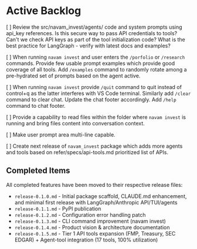 # Active Backlog

[ ] Review the src/navam_invest/agents/ code and system prompts using api_key references. Is this secure way to pass API credentials to tools? Can't we check API keys as part of the tool initialization code? What is the best practice for LangGraph - verify with latest docs and examples?

[ ] When running `navam invest` and user enters the `/porfolio` or `/research` commands. Provide few usable prompt examples which provide good coverage of all tools. Add `/examples` command to randomly rotate among a pre-hydrated set of prompts based on the agent active.

[ ] When running `navam invest` provide `/quit` command to quit instead of control+q as the latter interferes with VS Code terminal. Similarly add `/clear` command to clear chat. Update the chat footer accordingly. Add `/help` command to chat footer.

[ ] Provide a capability to read files within the folder where `navam invest` is running and bring files content into conversation context.

[ ] Make user prompt area multi-line capable.

[ ] Create next release of `navam_invest` package which adds more agents and tools based on refer/specs/api-tools.md prioritized list of APIs.

## Completed Items

All completed features have been moved to their respective release files:
- `release-0.1.0.md` - Initial package scaffold, CLAUDE.md enhancement, and minimal first release with LangGraph/Anthropic API/TUI/agents
- `release-0.1.1.md` - PyPI publication
- `release-0.1.2.md` - Configuration error handling patch
- `release-0.1.3.md` - CLI command improvement (navam invest)
- `release-0.1.4.md` - Product vision & architecture documentation
- `release-0.1.5.md` - Tier 1 API tools expansion (FMP, Treasury, SEC EDGAR) + Agent-tool integration (17 tools, 100% utilization)
